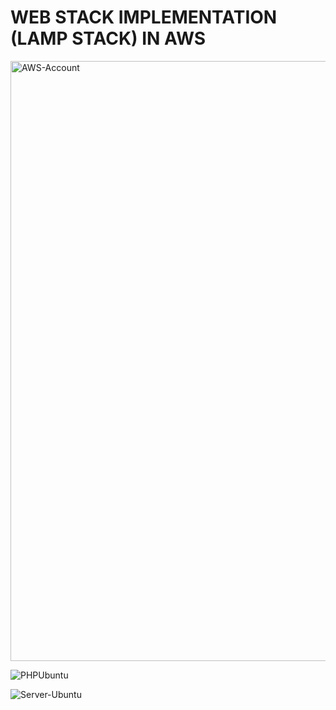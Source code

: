 # WEB STACK IMPLEMENTATION (LAMP STACK) IN AWS
<img width="960" alt="AWS-Account" src="https://user-images.githubusercontent.com/55653989/152232891-6d7e6856-70eb-4b77-9a72-ff6569fd7cf5.PNG">

![PHPUbuntu](https://user-images.githubusercontent.com/55653989/152247238-29b6213d-ab1b-4e3c-bca4-e0a0eb777d3b.GIF)

![Server-Ubuntu](https://user-images.githubusercontent.com/55653989/152250067-aa1d5967-64b6-482d-880b-3a5b0ae20e40.GIF)

